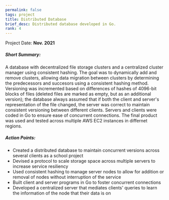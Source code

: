 ```yaml
---
permalink: false
tags: project
title: Distributed Database
brief_desc: Distributed database developed in Go.
rank: 4
---
```

Project Date: **Nov. 2021**

##### Short Summary:
A database with decentralized file storage clusters and a centralized cluster
manager using consistent hashing. The goal was to dynamically add and remove
clusters, allowing data migration between clusters by determining the
predecessors and succesors using a consistent hashing method. Versioning was
incremented based on differences of hashes of 4096-bit blocks of files (deleted
files are marked as empty, but as an additional version); the database always
assumed that if both the client and server's representation of the file changed,
the server was correct to maintain consistent versioning between different
clients. Servers and clients were coded in Go to ensure ease of concurrent
connections. The final product was used and tested across multiple AWS EC2
instances in differnet regions.

##### Action Points:
* Created a distributed database to maintain concurrent versions across
    several clients as a school project
* Devised a protocol to scale storage space across multiple servers to increase
    service resiliency
* Used consistent hashing to manage server nodes to allow for addition or
    removal of nodes without interruption of the service
* Built client and server programs in Go to foster concurrent connections
* Developed a centralized server that mediates clients' queries to learn the
    information of the node that their data is on